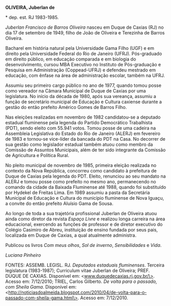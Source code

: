 **OLIVEIRA, Juberlan de**

\* dep. est. RJ 1983-1985.

*Juberlan Francisco de Barros Oliveira* nasceu em Duque de Caxias (RJ)
no dia 17 de setembro de 1949, filho de João de Oliveira e Terezinha de
Barros Oliveira.

Bacharel em história natural pela Universidade Gama Filho (UGF) e em
direito pela Universidade Federal do Rio de Janeiro (UFRJ). Pós-graduado
em direito público, em educação comparada e em biologia do
desenvolvimento, cursou MBA Executivo no Instituto de Pós-graduação e
Pesquisa em Administração (Coppead-UFRJ) e defendeu mestrado em
educação, com ênfase na área de administração escolar, também na UFRJ.

Assumiu seu primeiro cargo público no ano de 1977, quando tomou posse
como vereador na Câmara Municipal de Duque de Caxias por uma
legislatura. No início da década de 1980, após sua vereança, assumiu a
função de secretário municipal de Educação e Cultura caxiense durante a
gestão do então prefeito Américo Gomes de Barros Filho.

Nas eleições realizadas em novembro de 1982 candidatou-se a deputado
estadual fluminense pela legenda do Partido Democrático Trabalhista
(PDT), sendo eleito com 55.941 votos. Tomou posse de uma cadeira na
Assembleia Legislativa do Estado do Rio de Janeiro (ALERJ) em fevereiro
de 1983 e tornou-se vice-líder da bancada do PDT na Casa. No decorrer de
sua gestão como legislador estadual também atuou como membro da Comissão
de Assuntos Municipais, além de ter sido integrante da Comissão de
Agricultura e Política Rural.

No pleito municipal de novembro de 1985, primeira eleição realizada no
contexto da Nova República, concorreu como candidato à prefeitura de
Duque de Caxias pela legenda do PDT. Eleito, renunciou ao seu mandato na
ALERJ e tomou posse como prefeito no mesmo ano, permanecendo no comando
da cidade da Baixada Fluminense até 1988, quando foi substituído por
Hydekel de Freitas Lima. Em 1989 assumiu a pasta da Secretária Municipal
de Educação e Cultura do município fluminense de Nova Iguaçu, a convite
do então prefeito Aluísio Gama de Sousa.

Ao longo de toda a sua trajetória profissional Juberlan de Oliveira
atuou ainda como diretor da revista *Espaço Livre* e realizou longa
carreira na área educacional, exercendo as funções de professor e de
diretor executivo do Colégio Casimiro de Abreu, instituição de ensino
fundada por seus pais, localizada em Duque de Caxias, a qual atualmente
administra.

Publicou os livros *Com meus olhos*, *Sol de inverno*, *Sensibilidades*
e *Vida*.

*Luciana Pinheiro*

FONTES: ASSEMB. LEGISL. RJ. *Deputados estaduais fluminenses*. Terceira
legislatura (1983-1987); Curriculum vitae Juberlan de Oliveira; PREF.
DUQUE DE CAXIAS. Disponível em: \<www.duquedecaxias.rj.gov.br/\>. Acesso
em: 7/12/2010; TRIEL, Carlos Gilberto. *De volta para o passado, com
Sheila Gama*. Disponível em:
\<http://noticiasdoalmeida.blogspot.com/2010/04/de-volta-para-o-passado-com-sheila-gama.html\>.
Acesso em: 7/12/2010.
